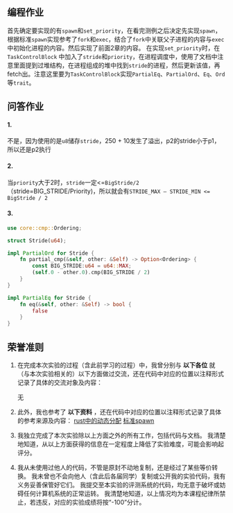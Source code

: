 ## 编程作业
首先确定要实现的有`spawn`和`set_priority`，在看完测例之后决定先实现`spawn`，根据标准`spawn`实现参考了`fork`和`exec`，结合了`fork`中关联父子进程的内容与`exec`中初始化进程的内容。然后实现了前面2章的内容。
在实现`set_priority`时，在`TaskControlBlock` 中加入了`stride`和`priority`，在进程调度中，使用了文档中注意里面提到过堆结构，在进程组成的堆中找到`stride`的进程，然后更新该值，再fetch出。注意这里要为`TaskControlBlock`实现`PartialEq`、`PartialOrd`、`Eq`、`Ord`等`trait`。



## 问答作业
#### 1.
不是，因为使用的是`u8`储存`stride`，250 + 10发生了溢出，p2的stride小于p1，所以还是p2执行

#### 2.
当`priority`大于2时，`stride`一定<=`BigStride/2`（stride=BIG_STRIDE/Priority)，所以就会有`STRIDE_MAX – STRIDE_MIN <= BigStride / 2`

#### 3.
~~~rust
use core::cmp::Ordering;

struct Stride(u64);

impl PartialOrd for Stride {
    fn partial_cmp(&self, other: &Self) -> Option<Ordering> {
        const BIG_STRIDE:u64 = u64::MAX;
	    (self.0 - other.0).cmp(BIG_STRIDE / 2)
    }
}

impl PartialEq for Stride {
    fn eq(&self, other: &Self) -> bool {
        false
    }
}

~~~


## 荣誉准则

1.  在完成本次实验的过程（含此前学习的过程）中，我曾分别与 **以下各位** 就（与本次实验相关的）以下方面做过交流，还在代码中对应的位置以注释形式记录了具体的交流对象及内容：
    
	无
    
2.  此外，我也参考了 **以下资料** ，还在代码中对应的位置以注释形式记录了具体的参考来源及内容：
	[rust中的动态分配](http://rcore-os.cn/rCore-Tutorial-Book-v3/chapter4/1rust-dynamic-allocation.html)
	[标准spawn](https://man7.org/linux/man-pages/man3/posix_spawn.3.html)

3. 我独立完成了本次实验除以上方面之外的所有工作，包括代码与文档。 我清楚地知道，从以上方面获得的信息在一定程度上降低了实验难度，可能会影响起评分。

4. 我从未使用过他人的代码，不管是原封不动地复制，还是经过了某些等价转换。 我未曾也不会向他人（含此后各届同学）复制或公开我的实验代码，我有义务妥善保管好它们。 我提交至本实验的评测系统的代码，均无意于破坏或妨碍任何计算机系统的正常运转。 我清楚地知道，以上情况均为本课程纪律所禁止，若违反，对应的实验成绩将按“-100”分计。
